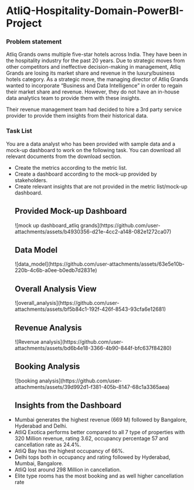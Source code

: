 # AtliQ-Hospitality-Domain-PowerBI-Project
<h3>Problem statement</h3>
Atliq Grands owns multiple five-star hotels across India. They have been in the hospitality industry for the past 20 years. Due to strategic moves from other competitors and ineffective decision-making in management, Atliq Grands are losing its market share and revenue in the luxury/business hotels category. As a strategic move, the managing director of Atliq Grands wanted to incorporate “Business and Data Intelligence” in order to regain their market share and revenue. However, they do not have an in-house data analytics team to provide them with these insights.

Their revenue management team had decided to hire a 3rd party service provider to provide them insights from their historical data.

<h3>Task List</h3>
You are a data analyst who has been provided with sample data and a mock-up dashboard to work on the following task. You can download all relevant documents from the download section.
<ul>
<li>Create the metrics according to the metric list.</li>
<li>Create a dashboard according to the mock-up provided by stakeholders.</li>
<li>Create relevant insights that are not provided in the metric list/mock-up dashboard.</li>
<h2>Provided Mock-up Dashboard</h2>
<!-- <img src="mock up dashboard_atliq grands.jpg" alt="Mock up dashboard" style="width:500px;height:600px;">
 -->
 ![mock up dashboard_atliq grands](https://github.com/user-attachments/assets/b4930356-d21e-4cc2-a148-082e1272ca07)
  
<h2>Data Model</h2>
<!-- <img src="data model.jpg" alt="Data model" style="width:500px;height:600px;"> -->
![data_model](https://github.com/user-attachments/assets/63e5e10b-220b-4c6b-a0ee-b0edb7d2831e)

<h2>Overall Analysis View</h2>
<!-- <img src="overall_analysis.jpg" alt="Overall analysis" style="width:500px;height:600px;"> -->
![overall_analysis](https://github.com/user-attachments/assets/bf5b84c1-192f-426f-8543-93cfa6e12681)

<h2>Revenue Analysis</h2>
![Revenue analysis](https://github.com/user-attachments/assets/bd6b4e18-3366-4b90-844f-bfc637f84280)

<h2>Booking Analysis</h2>
![booking analysis](https://github.com/user-attachments/assets/39d992d1-f381-405b-8147-68c1a3365aea)

<h2>Insights from the Dashboard</h2>
<li>Mumbai generates the highest revenue (669 M) followed by Bangalore, Hyderabad and Delhi.</li>
<li>AtliQ Exotica performs better compared to all 7 type of properties with 320 Million revenue, rating 3.62, occupancy percentage 57 and cancellation rate as 24.4%.</li>
<li>AtliQ Bay has the highest occupancy of 66%.</li>
<li>Delhi tops both in occupancy and rating followed by Hyderabad, Mumbai, Bangalore.</li>
<li>AtliQ lost around 298 Million in cancellation.</li>
<li>Elite type rooms has the most booking and as well higher cancellation rate</li>
